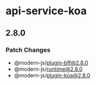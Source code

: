 # api-service-koa

## 2.8.0

### Patch Changes

- @modern-js/plugin-bff@2.8.0
- @modern-js/runtime@2.8.0
- @modern-js/plugin-koa@2.8.0
